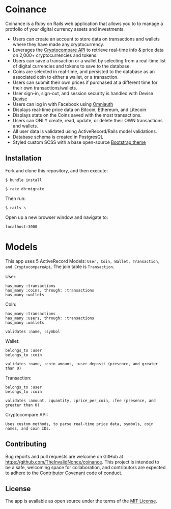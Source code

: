 # Coinance

Coinance is a Ruby on Rails web application that allows you to to manage a protfolio of your digital currency assets and investments.

* Users can create an account to store data on transactions and wallets where they have made any cryptocurrency.
* Leverages the [Cryptocompare API](https://www.cryptocompare.com/api/) to retrieve real-time info & price data on 2,000+ cryptocurrencies and tokens.
* Users can save a transaction or a wallet by selecting from a real-time list of digital currencies and tokens to save to the database.
* Coins are selected in real-time, and persisted to the database as an associated coin to either a wallet, or a transaction.
* Users can submit their own prices if purchased at a different time for their own transactions/wallets.
* User sign-in, sign-out, and session security is handled with Devise [Devise](https://github.com/plataformatec/devise)
* Users can log in with Facebook using [Omniauth](https://github.com/omniauth/omniauth)
* Displays real-time price data on Bitcoin, Ethereum, and Litecoin
* Displays stats on the Coins saved with the most transactions.
* Users can ONLY create, read, update, or delete their OWN transactions and wallets.
* All user data is validated using ActiveRecord/Rails model validations.
* Database schema is created in PostgresQL
* Styled custom SCSS with a base open-source [Bootstrap theme](https://bootswatch.com/lux/)

## Installation

Fork and clone this repository, and then execute:

    $ bundle install

    $ rake db:migrate

Then run:

    $ rails s

Open up a new browser window and navigate to:

    localhost:3000
    
# Models

This app uses 5 ActiveRecord Models: ```User, Coin, Wallet, Transaction, and CryptocompareApi```. The join table is ```Transaction```.

User:
  ```
  has_many :transactions
  has_many :coins, through: :transactions
  has_many :wallets
  ```
  
Coin:
  ```
  has_many :transactions
  has_many :users, through: :transactions
  has_many :wallets
  
  validates :name, :symbol
  ```
  
Wallet:
  ```
  belongs_to :user
  belongs_to :coin
  
  validates :name, :coin_amount, :user_deposit (presence, and greater than 0)
  ```
  
Transaction:
  ```
  belongs_to :user
  belongs_to :coin
  
  validates :amount, :quantity, :price_per_coin, :fee (presence, and greater than 0)
  ```
  
Cryptocompare API:
  
  ```
  Uses custom methods, to parse real-time price data, symbols, coin names, and coin IDs.
  ```
  
## Contributing

Bug reports and pull requests are welcome on GitHub at https://github.com/TheInvalidNonce/coinance. This project is intended to be a safe, welcoming space for collaboration, and contributors are expected to adhere to the [Contributor Covenant](http://contributor-covenant.org) code of conduct.

## License

The app is available as open source under the terms of the [MIT License](http://opensource.org/licenses/MIT).
